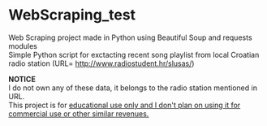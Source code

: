 # WebScraping_test
Web Scraping project made in Python using Beautiful Soup and requests modules
<br>
Simple Python script for exctacting recent song playlist from local Croatian radio station (URL= http://www.radiostudent.hr/slusas/)<br>

<b>NOTICE</b><br>
I do not own any of these data, it belongs to the radio station mentioned in URL.<br> This project is for <u>educational use <u> only and I don't plan on using it for commercial use or other similar revenues.
